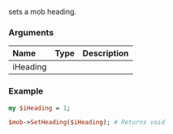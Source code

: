sets a mob heading.
### Arguments
**Name**|**Type**|**Description**
:---|:---|:---
iHeading||

### Example

```perl
my $iHeading = 1;

$mob->SetHeading($iHeading); # Returns void
```